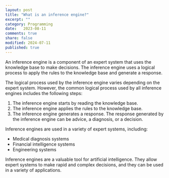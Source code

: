 ```yaml
--- 
layout: post
title: "What is an inference engine?"
excerpt: ""
category: Programming
date:   2023-08-11
comments: true
share: false
modified: 2024-07-11
published: true
---
```


An inference engine is a component of an expert system that uses the knowledge base to make decisions. The inference engine uses a logical process to apply the rules to the knowledge base and generate a response.

The logical process used by the inference engine varies depending on the expert system. However, the common logical process used by all inference engines includes the following steps:

1. The inference engine starts by reading the knowledge base.
2. The inference engine applies the rules to the knowledge base.
3. The inference engine generates a response.
The response generated by the inference engine can be advice, a diagnosis, or a decision.

Inference engines are used in a variety of expert systems, including:

* Medical diagnosis systems
* Financial intelligence systems
* Engineering systems

Inference engines are a valuable tool for artificial intelligence. They allow expert  systems to make rapid and complex decisions, and they can be used in a variety of applications.

